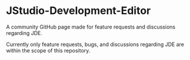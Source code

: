 # JStudio-Development-Editor
A community GitHub page made for feature requests and discussions regarding JDE.

Currently only feature requests, bugs, and discussions regarding JDE are within the scope of this repository.
